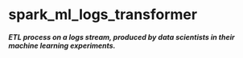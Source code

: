 # spark_ml_logs_transformer
##### ETL process on a logs stream, produced by data scientists in their machine learning experiments.
